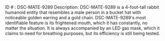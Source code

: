 ID # : DSC-MATE-9289
Description: DSC-MATE-9289 is a 4-foot-tall rabbit humanoid entity that resembles a male person in a bucket hat with noticeable golden earring and a gold chain. DSC-MATE-9289's most identifiable feature is its frightened mouth, which it has constantly, no matter the situation. It is always accompanied by an LED gas mask, which it claims to need for breathing purposes, but its efficiency is still being tested.